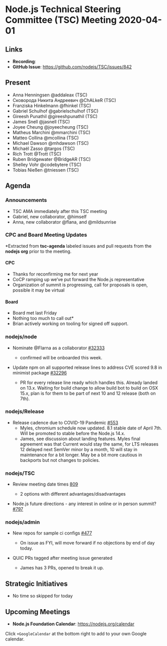 ﻿# Node.js Technical Steering Committee (TSC) Meeting 2020-04-01

## Links

* **Recording**:  
* **GitHub Issue**: https://github.com/nodejs/TSC/issues/842


## Present


* Anna Henningsen @addaleax (TSC)
* Сковорода Никита Андреевич @ChALkeR (TSC)
* Franziska Hinkelmann @fhinkel (TSC)
* Gabriel Schulhof @gabrielschulhof (TSC)
* Gireesh Punathil @gireeshpunathil (TSC)
* James Snell @jasnell (TSC)
* Joyee Cheung @joyeecheung (TSC)
* Matheus Marchini @mmarchini (TSC)
* Matteo Collina @mcollina (TSC)
* Michael Dawson @mhdawson (TSC)
* Michaël Zasso @targos (TSC)
* Rich Trott @Trott (TSC)
* Ruben Bridgewater @BridgeAR (TSC)
* Shelley Vohr @codebytere (TSC)
* Tobias Nießen @tniessen (TSC)

## Agenda


### Announcements


* TSC AMA immediately after this TSC meeting
* Gabriel, new collaborator, @himself
* Anna, new collaborator @flana, and @mildsunrise

### CPC and Board Meeting Updates
 
*Extracted from **tsc-agenda** labeled issues and pull requests from the **nodejs org** prior to the meeting.

#### CPC
* Thanks for reconfirming me for next year
* CoCP ramping up we’ve put forward the Node.js representative
* Organization of summit is progressing, call for proposals is open, possible it may be virtual

#### Board
* Board met last Friday
* Nothing too much to call out*
* Brian actively working on tooling for signed off support.

### nodejs/node

* Nominate @Flarna as a collaborator [#32333](https://github.com/nodejs/node/issues/32333)
  * confirmed will be onboarded this week.

* Update npm on all supported release lines to address CVE scored 9.8 in minimist package [#32296](https://github.com/nodejs/node/issues/32296)
  * PR for every release line ready which handles this. Already landed on 13.x. Waiting
  for build change to allow build bot to build on OSX 15.x, plan is for them to be part
  of next 10 and 12 release (both on 7th).

### nodejs/Release


* Release cadence due to COVID-19 Pandemic [#553](https://github.com/nodejs/Release/issues/553)
  * Myles, chromium schedule now updated. 8.1 stable date of April 7th. Will be promoted
    to stable before the Node.js 14.x.
  * James, see discussion about landing features. Myles final agreement was that
    Current would stay the same, for LTS releases 12 delayed next SemVer minor by
    a month, 10 will stay in maintenance for a bit longer.  May be a bit more cautious in
    backports but not changes to policies.

### nodejs/TSC

* Review meeting date times [809](https://github.com/nodejs/TSC/issues/809)
  * 2 options with different advantages/disadvantages

* Node.js future directions - any interest in online or in person summit? [#797](https://github.com/nodejs/TSC/issues/797)

### nodejs/admin

* New repos for sample ci configs [#477](https://github.com/nodejs/admin/issues/477)
  * On issue as FYI, will move forward if no objections by end of day today.

* QUIC PRs tagged after meeting issue generated
   * James has 3 PRs, opened to break it up.

## Strategic Initiatives

* No time so skipped for today

## Upcoming Meetings

* **Node.js Foundation Calendar**: https://nodejs.org/calendar

Click `+GoogleCalendar` at the bottom right to add to your own Google calendar.
